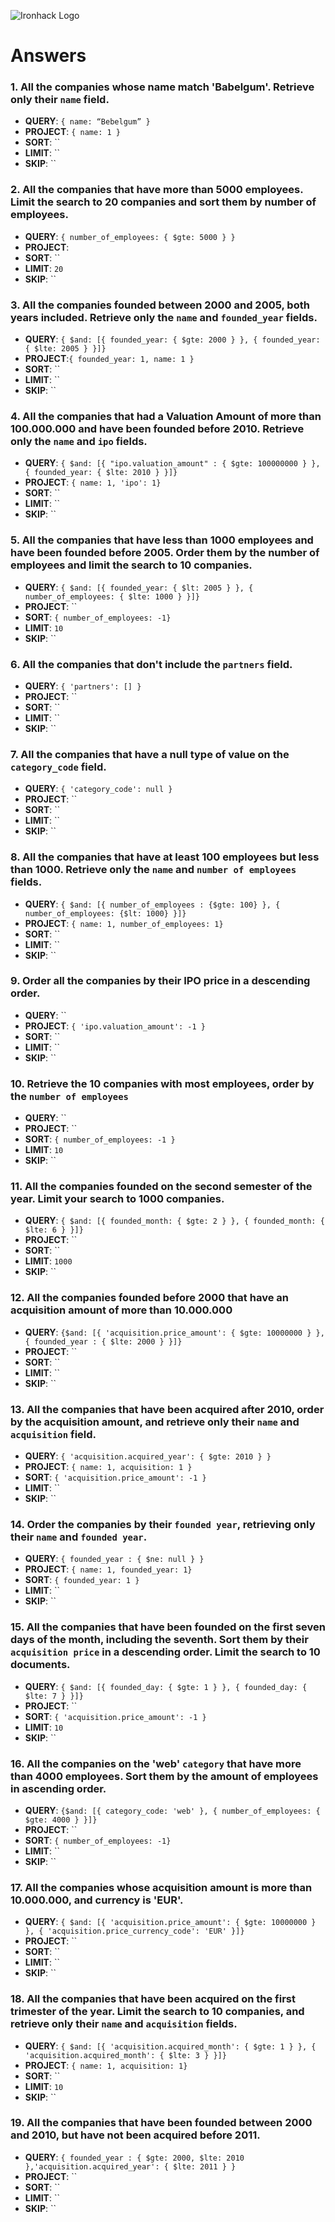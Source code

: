 ![Ironhack Logo](https://i.imgur.com/1QgrNNw.png)

# Answers

### 1. All the companies whose name match 'Babelgum'. Retrieve only their `name` field.

<!-- Your Code Goes Here -->

- **QUERY**: `{ name: “Bebelgum” }`
- **PROJECT**: `{ name: 1 }`
- **SORT**: ``
- **LIMIT**: ``
- **SKIP**: ``

### 2. All the companies that have more than 5000 employees. Limit the search to 20 companies and sort them by **number of employees**.

- **QUERY**: `{ number_of_employees: { $gte: 5000 } }`
- **PROJECT**:
- **SORT**: ``
- **LIMIT**: `20`
- **SKIP**: ``

### 3. All the companies founded between 2000 and 2005, both years included. Retrieve only the `name` and `founded_year` fields.

- **QUERY**: `{ $and: [{ founded_year: { $gte: 2000 } }, { founded_year: { $lte: 2005 } }]}`
- **PROJECT**:`{ founded_year: 1, name: 1 }`
- **SORT**: ``
- **LIMIT**: ``
- **SKIP**: ``

### 4. All the companies that had a Valuation Amount of more than 100.000.000 and have been founded before 2010. Retrieve only the `name` and `ipo` fields.

- **QUERY**: `{ $and: [{ "ipo.valuation_amount" : { $gte: 100000000 } }, { founded_year: { $lte: 2010 } }]}`
- **PROJECT**: `{ name: 1, 'ipo': 1}`
- **SORT**: ``
- **LIMIT**: ``
- **SKIP**: ``

### 5. All the companies that have less than 1000 employees and have been founded before 2005. Order them by the number of employees and limit the search to 10 companies.

- **QUERY**: `{ $and: [{ founded_year: { $lt: 2005 } }, { number_of_employees: { $lte: 1000 } }]}`
- **PROJECT**: ``
- **SORT**: `{ number_of_employees: -1}`
- **LIMIT**: `10`
- **SKIP**: ``

### 6. All the companies that don't include the `partners` field.

- **QUERY**: `{ 'partners': [] }`
- **PROJECT**: ``
- **SORT**: ``
- **LIMIT**: ``
- **SKIP**: ``

### 7. All the companies that have a null type of value on the `category_code` field.

- **QUERY**: `{ 'category_code': null }`
- **PROJECT**: ``
- **SORT**: ``
- **LIMIT**: ``
- **SKIP**: ``

### 8. All the companies that have at least 100 employees but less than 1000. Retrieve only the `name` and `number of employees` fields.

- **QUERY**: `{ $and: [{ number_of_employees : {$gte: 100} }, { number_of_employees: {$lt: 1000} }]}`
- **PROJECT**: `{ name: 1, number_of_employees: 1}`
- **SORT**: ``
- **LIMIT**: ``
- **SKIP**: ``

### 9. Order all the companies by their IPO price in a descending order.

- **QUERY**: ``
- **PROJECT**: `{ 'ipo.valuation_amount': -1 }`
- **SORT**: ``
- **LIMIT**: ``
- **SKIP**: ``

### 10. Retrieve the 10 companies with most employees, order by the `number of employees`

- **QUERY**: ``
- **PROJECT**: ``
- **SORT**: `{ number_of_employees: -1 }`
- **LIMIT**: `10`
- **SKIP**: ``

### 11. All the companies founded on the second semester of the year. Limit your search to 1000 companies.

- **QUERY**: `{ $and: [{ founded_month: { $gte: 2 } }, { founded_month: { $lte: 6 } }]}`
- **PROJECT**: ``
- **SORT**: ``
- **LIMIT**: `1000`
- **SKIP**: ``

### 12. All the companies founded before 2000 that have an acquisition amount of more than 10.000.000

- **QUERY**: `{$and: [{ 'acquisition.price_amount': { $gte: 10000000 } }, { founded_year : { $lte: 2000 } }]}`
- **PROJECT**: ``
- **SORT**: ``
- **LIMIT**: ``
- **SKIP**: ``

### 13. All the companies that have been acquired after 2010, order by the acquisition amount, and retrieve only their `name` and `acquisition` field.

- **QUERY**: `{ 'acquisition.acquired_year': { $gte: 2010 } }`
- **PROJECT**: `{ name: 1, acquisition: 1 }`
- **SORT**: `{ 'acquisition.price_amount': -1 }`
- **LIMIT**: ``
- **SKIP**: ``

### 14. Order the companies by their `founded year`, retrieving only their `name` and `founded year`.

- **QUERY**: `{ founded_year : { $ne: null } }`
- **PROJECT**: `{ name: 1, founded_year: 1}`
- **SORT**: `{ founded_year: 1 } `
- **LIMIT**: ``
- **SKIP**: ``

### 15. All the companies that have been founded on the first seven days of the month, including the seventh. Sort them by their `acquisition price` in a descending order. Limit the search to 10 documents.

- **QUERY**: `{ $and: [{ founded_day: { $gte: 1 } }, { founded_day: { $lte: 7 } }]}`
- **PROJECT**: ``
- **SORT**: `{ 'acquisition.price_amount': -1 }`
- **LIMIT**: `10`
- **SKIP**: ``

### 16. All the companies on the 'web' `category` that have more than 4000 employees. Sort them by the amount of employees in ascending order.

- **QUERY**: `{$and: [{ category_code: 'web' }, { number_of_employees: { $gte: 4000 } }]}`
- **PROJECT**: ``
- **SORT**: `{ number_of_employees: -1}`
- **LIMIT**: ``
- **SKIP**: ``

### 17. All the companies whose acquisition amount is more than 10.000.000, and currency is 'EUR'.

- **QUERY**: `{ $and: [{ 'acquisition.price_amount': { $gte: 10000000 } }, { 'acquisition.price_currency_code': 'EUR' }]}`
- **PROJECT**: ``
- **SORT**: ``
- **LIMIT**: ``
- **SKIP**: ``

### 18. All the companies that have been acquired on the first trimester of the year. Limit the search to 10 companies, and retrieve only their `name` and `acquisition` fields.

- **QUERY**: `{ $and: [{ 'acquisition.acquired_month': { $gte: 1 } }, { 'acquisition.acquired_month': { $lte: 3 } }]}`
- **PROJECT**: `{ name: 1, acquisition: 1}`
- **SORT**: ``
- **LIMIT**: `10`
- **SKIP**: ``

### 19. All the companies that have been founded between 2000 and 2010, but have not been acquired before 2011.

- **QUERY**: `{ founded_year : { $gte: 2000, $lte: 2010 },'acquisition.acquired_year': { $lte: 2011 } }`
- **PROJECT**: ``
- **SORT**: ``
- **LIMIT**: ``
- **SKIP**: ``
